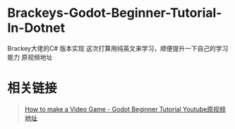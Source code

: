 # Brackeys-Godot-Beginner-Tutorial-In-Dotnet
Brackey大佬的C# 版本实现
这次打算用纯英文来学习，顺便提升一下自己的学习能力
原视频地址



# 相关链接

> [How to make a Video Game - Godot Beginner Tutorial Youtube原视频地址](https://www.youtube.com/watch?v=LOhfqjmasi0)

